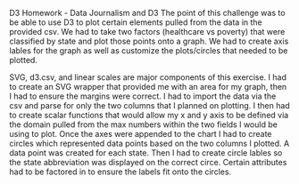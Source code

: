 D3 Homework - Data Journalism and D3
The point of this challenge was to be able to use D3 to plot certain elements pulled from the data in the provided csv. We had to take two factors (healthcare vs poverty) that were classified by state and plot those points onto a graph. We had to create axis lables for the graph as well as customize the plots/circles that needed to be plotted.

SVG, d3.csv, and linear scales are major components of this exercise.  I had to create an SVG wrapper that provided me with an area for my graph, then I had to ensure the margins were correct. I had to import the data via the csv and parse for only the two columns that I planned on plotting.  I then had to create scalar functions that would allow my x and y axis to be defined via the domain pulled from the max numbers within the two fields I would be using to plot.  Once the axes were appended to the chart I had to create circles which represented data points based on the two columns I plotted. A data point was created for each state. Then I had to create circle lables so the state abbreviation was displayed on the correct circe. Certain attributes had to be factored in to ensure the labels fit onto the circles.
